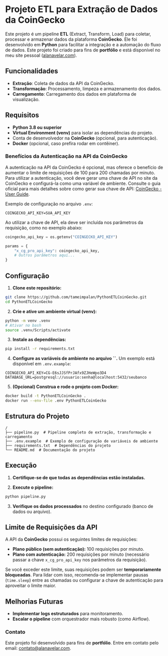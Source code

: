 # Projeto ETL para Extração de Dados da CoinGecko

Este projeto é um pipeline **ETL** (Extract, Transform, Load) para coletar, processar e armazenar dados da plataforma **CoinGecko**. Ele foi desenvolvido em **Python** para facilitar a integração e a automação do fluxo de dados. Este projeto foi criado para fins de **portfólio** e está disponível no meu site pessoal ([alanavelar.com](https://alanavelar.com)).

## Funcionalidades

- **Extração**: Coleta de dados da API da CoinGecko.
- **Transformação**: Processamento, limpeza e armazenamento dos dados.
- **Carregamento**: Carregamento dos dados em plataforma de visualização.

## Requisitos

- **Python 3.8 ou superior**
- **Virtual Environment (venv)** para isolar as dependências do projeto.
- Conta de desenvolvedor na **CoinGecko** (opcional, para autenticação).
- **Docker** (opcional, caso prefira rodar em contêiner).

### Benefícios da Autenticação na API da CoinGecko

A autenticação na API da CoinGecko é opcional, mas oferece o benefício de aumentar o limite de requisições de 100 para 200 chamadas por minuto. Para utilizar a autenticação, você deve gerar uma chave de API no site da CoinGecko e configurá-la como uma variável de ambiente. Consulte o guia oficial para mais detalhes sobre como gerar sua chave de API: [CoinGecko - User Guide](https://support.coingecko.com/hc/en-us/articles/21880397454233-User-Guide-How-to-sign-up-for-CoinGecko-Demo-API-and-generate-an-API-key).

Exemplo de configuração no arquivo `.env`:

```env
COINGECKO_API_KEY=SUA_API_KEY
```

Ao utilizar a chave de API, ela deve ser incluída nos parâmetros da requisição, como no exemplo abaixo:

```python
coingecko_api_key = os.getenv("COINGECKO_API_KEY")

params = {
    "x_cg_pro_api_key": coingecko_api_key,
    # Outros parâmetros aqui...
}
```

## Configuração

1. **Clone este repositório:**

```bash
git clone https://github.com/tameimpalan/PythonETLCoinGecko.git
cd PythonETLCoinGecko
```

2. **Crie e ative um ambiente virtual (venv):**

```bash
python -m venv .venv
# Ativar no bash
source .venv/Scripts/activate
```

3. **Instale as dependências:**

```bash
pip install -r requirements.txt
```

4. **Configure as variáveis de ambiente no arquivo ****\`\`****.** Um exemplo está disponível em `.env.example`:

```env
COINGECKO_API_KEY=CG-E6sJJSfPrJAfx9ZJHeWpo3D4
DATABASE_URL=postgresql://usuario:senha@localhost:5432/seubanco
```

5. **(Opcional) Construa e rode o projeto com Docker:**

```bash
docker build -t PythonETLCoinGecko .
docker run --env-file .env PythonETLCoinGecko
```

## Estrutura do Projeto

```plaintext
/
├── pipeline.py  # Pipeline completo de extração, transformação e carregamento
├── .env.example  # Exemplo de configuração de variáveis de ambiente
├── requirements.txt  # Dependências do projeto
└── README.md  # Documentação do projeto
```

## Execução

1. **Certifique-se de que todas as dependências estão instaladas.**

2. **Execute o pipeline:**

```bash
python pipeline.py
```

3. **Verifique os dados processados** no destino configurado (banco de dados ou arquivo).

## Limite de Requisições da API

A API da **CoinGecko** possui os seguintes limites de requisições:

- **Plano público (sem autenticação):** 100 requisições por minuto.
- **Plano com autenticação:** 200 requisições por minuto (necessário passar a chave `x_cg_pro_api_key` nos parâmetros da requisição).

Se você exceder este limite, suas requisições podem ser **temporariamente bloqueadas**. Para lidar com isso, recomenda-se implementar pausas (`time.sleep`) entre as chamadas ou configurar a chave de autenticação para aproveitar o limite maior.

## Melhorias Futuras

- **Implementar logs estruturados** para monitoramento.
- **Escalar o pipeline** com orquestrador mais robusto (como Airflow).

### Contato

Este projeto foi desenvolvido para fins de **portfólio**. Entre em contato pelo email: [contato@alanavelar.com](mailto\:contato@alanavelar.com).

